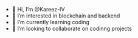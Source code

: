 - 👋 Hi, I’m @Kareez-IV
- 👀 I’m interested in blockchain and backend
- 🌱 I’m currently learning coding
- 💞️ I’m looking to collaborate on codinng projects

<!---
Kareez-IV/Kareez-IV is a ✨ special ✨ repository because its `README.md` (this file) appears on your GitHub profile.
You can click the Preview link to take a look at your changes.
--->
